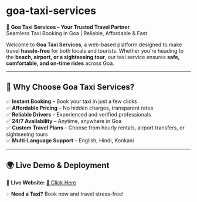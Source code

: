 # goa-taxi-services

🚖 **Goa Taxi Services – Your Trusted Travel Partner**  
Seamless Taxi Booking in Goa | Reliable, Affordable & Fast  

Welcome to **Goa Taxi Services**, a web-based platform designed to make travel **hassle-free** for both locals and tourists. Whether you're heading to the **beach, airport, or a sightseeing tour**, our taxi service ensures **safe, comfortable, and on-time rides** across Goa.

---

## 🌟 Why Choose Goa Taxi Services?

✅ **Instant Booking** – Book your taxi in just a few clicks  
✅ **Affordable Pricing** – No hidden charges, transparent rates  
✅ **Reliable Drivers** – Experienced and verified professionals  
✅ **24/7 Availability** – Anytime, anywhere in Goa  
✅ **Custom Travel Plans** – Choose from hourly rentals, airport transfers, or sightseeing tours  
✅ **Multi-Language Support** – English, Hindi, Konkani  

---

## 🌍 Live Demo & Deployment
🚖 **Live Website:** [🔗 Click Here](https://goa-taxi-services.vercel.app/)  

💡 **Need a Taxi?** Book now and travel stress-free!

